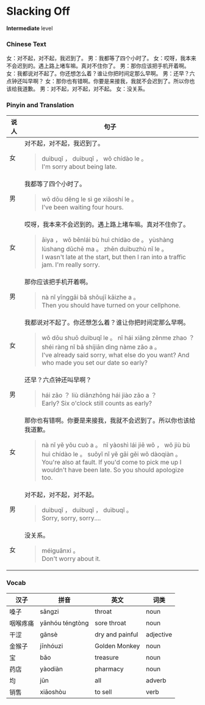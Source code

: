 # Slacking Off
**Intermediate** level
### Chinese Text
女：对不起，对不起，我迟到了。
男：我都等了四个小时了。
女：哎呀，我本来不会迟到的。遇上路上堵车嘛。真对不住你了。
男：那你应该把手机开着啊。
女：我都说对不起了。你还想怎么着？谁让你把时间定那么早啊。
男：还早？六点钟还叫早啊？
女：那你也有错啊。你要是来接我，我就不会迟到了。所以你也该给我道歉。
男：对不起，对不起，对不起。
女：没关系。

### Pinyin and Translation
|说人|句子|
|----|----|
|女|对不起，对不起，我迟到了。<blockquote>duìbuqǐ ， duìbuqǐ ， wǒ chídào le 。<br />I'm sorry about being late.</blockquote>|
|男|我都等了四个小时了。<blockquote>wǒ dōu děng le sì ge xiǎoshí le 。<br />I've been waiting four hours.</blockquote>|
|女|哎呀，我本来不会迟到的。遇上路上堵车嘛。真对不住你了。<blockquote>āiya ， wǒ běnlái bù huì chídào de 。 yùshàng lùshang dǔchē ma 。 zhēn duìbuzhù nǐ le 。<br />I wasn't late at the start, but then I ran into a traffic jam. I'm really sorry.</blockquote>|
|男|那你应该把手机开着啊。<blockquote>nà nǐ yīnggāi bǎ shǒujī kāizhe a 。<br />Then you should have turned on your cellphone.</blockquote>|
|女|我都说对不起了。你还想怎么着？谁让你把时间定那么早啊。<blockquote>wǒ dōu shuō duìbuqǐ le 。 nǐ hái xiǎng zěnme zhao ？ shéi ràng nǐ bǎ shíjiān dìng nàme zǎo a 。<br />I've already said sorry, what else do you want? And who made you set our date so early?</blockquote>|
|男|还早？六点钟还叫早啊？<blockquote>hái zǎo ？ liù diǎnzhōng hái jiào zǎo a ？<br />Early? Six o'clock still counts as early?</blockquote>|
|女|那你也有错啊。你要是来接我，我就不会迟到了。所以你也该给我道歉。<blockquote>nà nǐ yě yǒu cuò a 。 nǐ yàoshì lái jiē wǒ ， wǒ jiù bù huì chídào le 。 suǒyǐ nǐ yě gāi gěi wǒ dàoqiàn 。<br />You're also at fault. If you'd come to pick me up I wouldn't have been late. So you should apologize too.</blockquote>|
|男|对不起，对不起，对不起。<blockquote>duìbuqǐ ， duìbuqǐ ， duìbuqǐ 。<br />Sorry, sorry, sorry....</blockquote>|
|女|没关系。<blockquote>méiguānxi 。<br />Don't worry about it.</blockquote>|
### Vocab
|汉子|拼音|英文|词类|
|----|----|----|----|
|嗓子|sǎngzi|throat|noun|
|咽喉疼痛|yānhóu téngtòng|sore throat|noun|
|干涩|gānsè|dry and painful|adjective|
|金猴子|jīnhóuzi|Golden Monkey|noun|
|宝|bǎo|treasure|noun|
|药店|yàodiàn|pharmacy|noun|
|均|jūn|all|adverb|
|销售|xiāoshòu|to sell|verb|